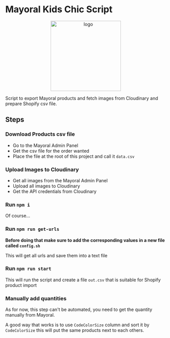 
# Mayoral Kids Chic Script

<p align="center">
    <img alt="logo" src="https://cdn.shopify.com/s/files/1/0297/6772/9245/files/mayoral-baby-chic_360x.png?v=158932103" width="220" />
</p>


Script to export Mayoral products and fetch images from Cloudinary and prepare Shopify csv file.

## Steps

### Download Products csv file 
- Go to the Mayoral Admin Panel
- Get the csv file for the order wanted
- Place the file at the root of this project and call it `data.csv`

### Upload Images to Cloudinary
- Get all images from the Mayoral Admin Panel
- Upload all images to Cloudinary 
- Get the API credentials from Cloudinary

### Run `npm i` 
Of course...

### Run `npm run get-urls` 
**Before doing that make sure to add the corresponding values in a new file called `config.sh`**

This will get all urls and save them into a text file

### Run `npm run start`
This will run the script and create a file `out.csv` that is suitable for Shopify product import

### Manually add quantities
As for now, this step can't be automated, you need to get the quantity manually from Mayoral.

A good way that works is to use `CodeColorSize` column and sort it by `CodeColorSize` this will put the same products next to each others.

